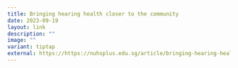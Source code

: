 ```yaml
---
title: Bringing hearing health closer to the community
date: 2023-09-19
layout: link
description: ""
image: ""
variant: tiptap
external: https://https://nuhsplus.edu.sg/article/bringing-hearing-health-closer-to-the-community
---
```

